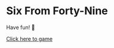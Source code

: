 # Six From Forty-Nine
Have fun! 💜

[Click here to game](https://coder36459.github.io/Six-From-Forty-Nine/)
